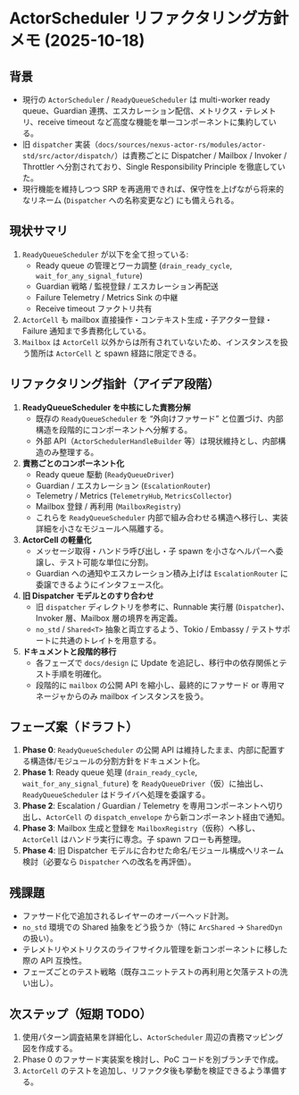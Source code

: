 # ActorScheduler リファクタリング方針メモ (2025-10-18)

## 背景
- 現行の `ActorScheduler` / `ReadyQueueScheduler` は multi-worker ready queue、Guardian 連携、エスカレーション配信、メトリクス・テレメトリ、receive timeout など高度な機能を単一コンポーネントに集約している。
- 旧 `dispatcher` 実装（`docs/sources/nexus-actor-rs/modules/actor-std/src/actor/dispatch/`）は責務ごとに Dispatcher / Mailbox / Invoker / Throttler へ分割されており、Single Responsibility Principle を徹底していた。
- 現行機能を維持しつつ SRP を再適用できれば、保守性を上げながら将来的なリネーム (`Dispatcher` への名称変更など) にも備えられる。

## 現状サマリ
1. `ReadyQueueScheduler` が以下を全て担っている:
   - Ready queue の管理とワーカ調整 (`drain_ready_cycle`, `wait_for_any_signal_future`)
   - Guardian 戦略 / 監視登録 / エスカレーション再配送
   - Failure Telemetry / Metrics Sink の中継
   - Receive timeout ファクトリ共有
2. `ActorCell` も mailbox 直接操作・コンテキスト生成・子アクター登録・Failure 通知まで多責務化している。
3. `Mailbox` は `ActorCell` 以外からは所有されていないため、インスタンスを扱う箇所は `ActorCell` と spawn 経路に限定できる。

## リファクタリング指針（アイデア段階）
1. **ReadyQueueScheduler を中核にした責務分解**
   - 既存の `ReadyQueueScheduler` を “外向けファサード” と位置づけ、内部構造を段階的にコンポーネントへ分解する。
   - 外部 API（`ActorSchedulerHandleBuilder` 等）は現状維持とし、内部構造のみ整理する。
2. **責務ごとのコンポーネント化**
   - Ready queue 駆動 (`ReadyQueueDriver`)
   - Guardian / エスカレーション (`EscalationRouter`)
   - Telemetry / Metrics (`TelemetryHub`, `MetricsCollector`)
   - Mailbox 登録 / 再利用 (`MailboxRegistry`)
   - これらを `ReadyQueueScheduler` 内部で組み合わせる構造へ移行し、実装詳細を小さなモジュールへ隔離する。
3. **ActorCell の軽量化**
   - メッセージ取得・ハンドラ呼び出し・子 spawn を小さなヘルパーへ委譲し、テスト可能な単位に分割。
   - Guardian への通知やエスカレーション積み上げは `EscalationRouter` に委譲できるようにインタフェース化。
4. **旧 Dispatcher モデルとのすり合わせ**
   - 旧 `dispatcher` ディレクトリを参考に、Runnable 実行層 (`Dispatcher`)、Invoker 層、Mailbox 層の境界を再定義。
   - `no_std` / `Shared<T>` 抽象と両立するよう、Tokio / Embassy / テストサポートに共通のトレイトを用意する。
5. **ドキュメントと段階的移行**
   - 各フェーズで `docs/design` に Update を追記し、移行中の依存関係とテスト手順を明確化。
   - 段階的に `mailbox` の公開 API を縮小し、最終的にファサード or 専用マネージャからのみ mailbox インスタンスを扱う。

## フェーズ案（ドラフト）
1. **Phase 0**: `ReadyQueueScheduler` の公開 API は維持したまま、内部に配置する構造体/モジュールの分割方針をドキュメント化。
2. **Phase 1**: Ready queue 処理 (`drain_ready_cycle`, `wait_for_any_signal_future`) を `ReadyQueueDriver`（仮）に抽出し、`ReadyQueueScheduler` はドライバへ処理を委譲する。
3. **Phase 2**: Escalation / Guardian / Telemetry を専用コンポーネントへ切り出し、`ActorCell` の `dispatch_envelope` から新コンポーネント経由で通知。
4. **Phase 3**: Mailbox 生成と登録を `MailboxRegistry`（仮称）へ移し、`ActorCell` はハンドラ実行に専念。子 spawn フローも再整理。
5. **Phase 4**: 旧 Dispatcher モデルに合わせた命名/モジュール構成へリネーム検討（必要なら `Dispatcher` への改名を再評価）。

## 残課題
- ファサード化で追加されるレイヤーのオーバーヘッド計測。
- `no_std` 環境での Shared 抽象をどう扱うか（特に `ArcShared` → `SharedDyn` の扱い）。
- テレメトリやメトリクスのライフサイクル管理を新コンポーネントに移した際の API 互換性。
- フェーズごとのテスト戦略（既存ユニットテストの再利用と欠落テストの洗い出し）。

## 次ステップ（短期 TODO）
1. 使用パターン調査結果を詳細化し、`ActorScheduler` 周辺の責務マッピング図を作成する。
2. Phase 0 のファサード実装案を検討し、PoC コードを別ブランチで作成。
3. `ActorCell` のテストを追加し、リファクタ後も挙動を検証できるよう準備する。
